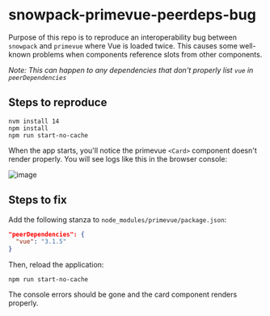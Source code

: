 # snowpack-primevue-peerdeps-bug

Purpose of this repo is to reproduce an interoperability bug between `snowpack` and `primevue` where Vue is loaded twice. This causes some well-known problems when components reference slots from other components.

_Note: This can happen to any dependencies that don't properly list `vue` in `peerDependencies`_

## Steps to reproduce

```
nvm install 14
npm install
npm run start-no-cache
```

When the app starts, you'll notice the primevue `<Card>` component doesn't render properly. You will see logs like this in the browser console:

![image](https://user-images.githubusercontent.com/1867809/137525921-c1e9dc4f-feb1-476b-bf02-c8001b7a4578.png)

## Steps to fix

Add the following stanza to `node_modules/primevue/package.json`:

```json
"peerDependencies": {
  "vue": "3.1.5"
}
```

Then, reload the application:

```
npm run start-no-cache
```

The console errors should be gone and the card component renders properly.
